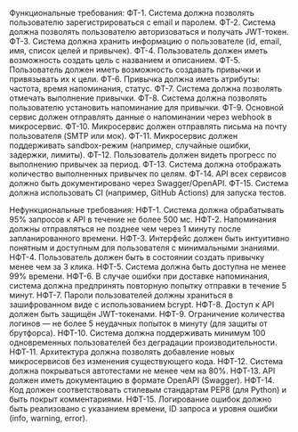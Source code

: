 Функциональные требования:
ФТ-1. Система должна позволять пользователю зарегистрироваться с email и паролем.
ФТ-2. Система должна позволять пользователю авторизоваться и получать JWT-токен.
ФТ-3. Система должна хранить информацию о пользователе (id, email, имя, список целей и привычек).
ФТ-4. Пользователь должен иметь возможность создать цель с названием и описанием.
ФТ-5. Пользователь должен иметь возможность создавать привычки и привязывать их к цели.
ФТ-6. Привычка должна иметь атрибуты: частота, время напоминания, статус.
ФТ-7. Система должна позволять отмечать выполнение привычки.
ФТ-8. Система должна позволять пользователю установить напоминание для привычки.
ФТ-9. Основной сервис должен отправлять данные о напоминании через webhook в микросервис.
ФТ-10. Микросервис должен отправлять письма на почту пользователя (SMTP или мок).
ФТ-11. Микросервис должен поддерживать sandbox-режим (например, случайные ошибки, задержки, лимиты).
ФТ-12. Пользователь должен видеть прогресс по выполнению привычек за период.
ФТ-13. Система должна отображать количество выполненных привычек по целям.
ФТ-14. API всех сервисов должно быть документировано через Swagger/OpenAPI.
ФТ-15. Система должна использовать CI (например, GitHub Actions) для запуска тестов.


Нефункциональные требования: 
НФТ-1. Система должна обрабатывать 95% запросов к API в течение не более 500 мс.
НФТ-2. Напоминания должны отправляться не позднее чем через 1 минуту после запланированного времени.
НФТ-3. Интерфейс должен быть интуитивно понятным и доступным для пользователя с минимальными знаниями.
НФТ-4. Пользователь должен быть в состоянии создать привычку менее чем за 3 клика.
НФТ-5. Система должна быть доступна не менее 99% времени.
НФТ-6. В случае ошибки при доставке напоминания, система должна предпринять повторную попытку отправки в течение 5 минут.
НФТ-7. Пароли пользователей должны храниться в зашифрованном виде с использованием bcrypt.
НФТ-8. Доступ к API должен быть защищён JWT-токенами.
НФТ-9. Ограничение количества логинов — не более 5 неудачных попыток в минуту (для защиты от брутфорса).
НФТ-10. Система должна поддерживать минимум 100 одновременных пользователей без деградации производительности.
НФТ-11. Архитектура должна позволять добавление новых микросервисов без изменения существующего кода.
НФТ-12. Система должна покрываться автотестами не менее чем на 80%.
НФТ-13. API должен иметь документацию в формате OpenAPI (Swagger).
НФТ-14. Код должен соответствовать стилевым стандартам PEP8 (для Python) и быть покрыт комментариями.
НФТ-15. Логирование ошибок должно быть реализовано с указанием времени, ID запроса и уровня ошибки (info, warning, error).
